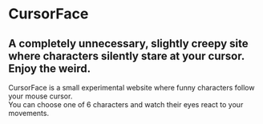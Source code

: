 # CursorFace
A completely unnecessary, slightly creepy site where characters silently stare at your cursor. Enjoy the weird.
---
CursorFace is a small experimental website where funny characters follow your mouse cursor.  
You can choose one of 6 characters and watch their eyes react to your movements.
